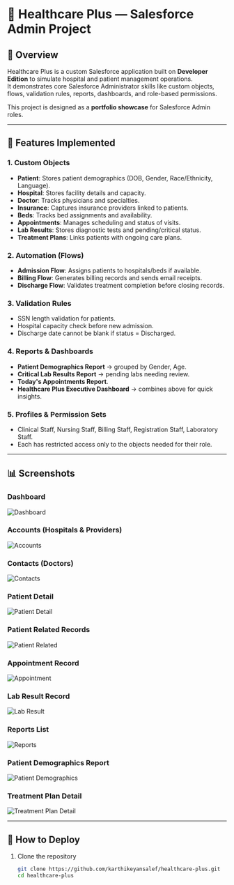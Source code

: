 # 🏥 Healthcare Plus — Salesforce Admin Project

## 📌 Overview
Healthcare Plus is a custom Salesforce application built on **Developer Edition** to simulate hospital and patient management operations.  
It demonstrates core Salesforce Administrator skills like custom objects, flows, validation rules, reports, dashboards, and role-based permissions.

This project is designed as a **portfolio showcase** for Salesforce Admin roles.

---

## 🔧 Features Implemented

### 1. Custom Objects
- **Patient**: Stores patient demographics (DOB, Gender, Race/Ethnicity, Language).  
- **Hospital**: Stores facility details and capacity.  
- **Doctor**: Tracks physicians and specialties.  
- **Insurance**: Captures insurance providers linked to patients.  
- **Beds**: Tracks bed assignments and availability.  
- **Appointments**: Manages scheduling and status of visits.  
- **Lab Results**: Stores diagnostic tests and pending/critical status.  
- **Treatment Plans**: Links patients with ongoing care plans.

### 2. Automation (Flows)
- **Admission Flow**: Assigns patients to hospitals/beds if available.  
- **Billing Flow**: Generates billing records and sends email receipts.  
- **Discharge Flow**: Validates treatment completion before closing records.

### 3. Validation Rules
- SSN length validation for patients.  
- Hospital capacity check before new admission.  
- Discharge date cannot be blank if status = Discharged.

### 4. Reports & Dashboards
- **Patient Demographics Report** → grouped by Gender, Age.  
- **Critical Lab Results Report** → pending labs needing review.  
- **Today's Appointments Report**.  
- **Healthcare Plus Executive Dashboard** → combines above for quick insights.

### 5. Profiles & Permission Sets
- Clinical Staff, Nursing Staff, Billing Staff, Registration Staff, Laboratory Staff.  
- Each has restricted access only to the objects needed for their role.

---

## 📊 Screenshots

### Dashboard
![Dashboard](docs/screenshots/Dashboard.png)

### Accounts (Hospitals & Providers)
![Accounts](docs/screenshots/Accounts-Tab.png)

### Contacts (Doctors)
![Contacts](docs/screenshots/contacts-Tab.png)

### Patient Detail
![Patient Detail](docs/screenshots/Patient-Detail.png)

### Patient Related Records
![Patient Related](docs/screenshots/Patient-Related.png)

### Appointment Record
![Appointment](docs/screenshots/Appointment.png)

### Lab Result Record
![Lab Result](docs/screenshots/Labresult.png)

### Reports List
![Reports](docs/screenshots/Reports-Tab.png)

### Patient Demographics Report
![Patient Demographics](docs/screenshots/Patientdemographics-report.png)

### Treatment Plan Detail
![Treatment Plan Detail](docs/screenshots/Treatmentplan-Detail.png)

---

## 🚀 How to Deploy

1. Clone the repository  
   ```bash
   git clone https://github.com/karthikeyansalef/healthcare-plus.git
   cd healthcare-plus
